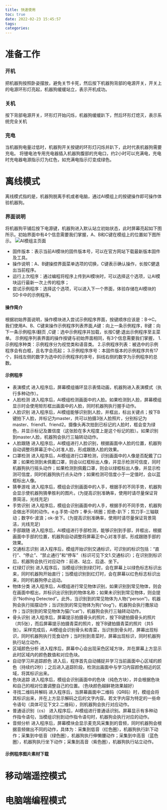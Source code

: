 ```yaml
---
title: 快速使用
toc: true
date: 2022-02-23 15:45:57
tags:
categories: 
---
```


# 准备工作
### 开机
把机器狗按照卧姿摆放，避免关节卡死，然后按下机器狗背部的电源开关，开关上的电源环形灯亮起，机器狗缓缓站立，表示开机成功。

### 关机
按下背部电源开关，环形灯开始闪烁，机器狗缓缓趴下，然后环形灯熄灭，表示系统完全关机

### 充电
当机器狗电量过低时，机器狗开关按键的环形灯闪烁并趴下，此时代表机器狗需要充电。
将锂电池专用充电器插入机器狗腹部的充电口，约2小时可以充满电，充电时充电器电源指示灯为红色，如充满电指示灯变成绿色。


# 离线模式
离线模式指的是，机器狗脱离手机或者电脑，通过AI模组上的按键操作即可操作体验机器狗。

### 界面说明 
将机器狗平铺后按下电源键，机器狗进入默认站立初始状态，此时屏幕亮起如下图所示。初始界面中有4个信息需要我们掌握，A、B和C键在模组上的位置如下图所示。
![AI模组主页面](./main.png)
- 固件版本：表示当前AI模块的固件版本号，可以在官方网站下载最新版本固件及工具。
- 操作说明：A、B键操控界面菜单选项的切换，C键表示确认操作，长按C健退出当前程序。
- 运行上次程序：通过编程将程序上传到AI模块时，可以选择这个选项，让AI模块运行最新一次上传的程序；
- 尝试示例程序：选择这个选项，可以进入下一个界面，体验存储在AI模块的SD卡中的示例程序。

#### 操作简介
根据初始界面说明，操作模块进入尝试示例程序界面，按键顺序应该是：B→C。我们使用A、B、C键来操作示例程序列表界面,A键：向上一条示例程序，B键：向下一条示例程序/翻页 ,C键：选中示例程序并加载，长按C健:退出示例程序至主菜单。
示例程序列表界面的操作按键与初始界面相同，有3个信息需要我们掌握，
1.示例程序种类：示例程序分为视觉类和语音类。
2.示例程序列表：被选中的示例程序会有白框，且名字会亮起；
3.示例程序序号：本固件版本的示例程序共有17个，斜线左侧的数字为选中的示例程序的序号，斜线右侧的数字为示例程序的总数。

#### 示例程序
- 表演模式	进入程序后，屏幕模组循环显示表情动画，机器狗进入表演模式（执行多种动作）。
- 人脸检测	进入程序后，AI模组检测画面中的人脸。如果检测到人脸，屏幕模组显示时会使用矩形框出画面中的人脸，同时机器狗执行握手动作。
- 人脸识别	进入程序后，AI模组能够识别到人脸，并框出，标出关键点；按下B键拍下人脸，并标记为master，共可以拍摄3张人脸照片，分别标记为master、friend1、friend2。摄像头再次拍到已标记的人脸时，框会变为绿色，并显示标记及置信度（这张脸在多大程度上是这个标记的脸）。如果识别到master人脸，机器狗会执行三轴转动动作。
- 人脸跟随	进入程序后，AI模组进行人脸识别，根据画面中人脸的位置，机器狗自动调整将屏幕正中心对准人脸，形成跟随人脸的效果。
- 口罩检测	进入程序后，AI模组进行口罩检测，识别画面中的人像是否配戴了口罩；如果检测到未佩戴口罩，则会以红框标出人像，并显示检测可信度，同时机器狗执行摇头动作；如果检测到佩戴口罩，则会以绿框标出人像，并显示检测可信度，同时机器狗执行点头动作；如果检测可信度小于一定值时，会以蓝框标出人像。
- 猜拳游戏	进入程序后，模组会识别画面中的人手，根据手的不同手势，机器狗会显示使机器狗猜拳胜利的图片。(为提高识别准确率，使用时请尽量保证背景简洁，光线充足)
- 手势识别	进入程序后，模组会识别画面中的人手，根据手的不同手势，机器狗会做出不同的动作。e.g.手势-动作；拳头-转圈；拒绝-趴下；剪刀手-三轴联动；数字6-波浪；ok-坐下。(为提高识别准确率，使用时请尽量保证背景简洁，光线充足)
- 手部跟随	进入程序后，AI模组进行手部检测，能够识别到手部，并框出，根据画面中手部的位置，机器狗自动调整将屏幕正中心对准手部，形成跟随手部的效果。
- 交通标志识别	进入程序后，模组开始识别交通标识，可识别的标识包括：“直行”、“停止”、“禁止通行”和“停车”（标识可见下文1.交通标识）；在识别到标识后，机器狗会执行对应动作：前进、站立、后退、坐下。
- 红绿灯识别	进入程序后，当模组识别到绿灯时，会在屏幕上以绿色标志标识出来，同时机器狗开始直行；当模组识别到红灯时，会在屏幕以红色标志标识出来，同时机器狗停止运动。
- 物体分类	进入程序后，AI模组进行常见物体识别，如果识别到常见物体，则会在画面中框出，并标识出识别到的物体名称；如果未识别到常见物体，则会提示“Nothing Detected”。此外，当识别到的常见物体为人物(“person”)，机器狗会执行摇摆动作；当识别到的常见物体为狗(“dog”)，机器狗会执行撒尿动作；当识别到的常见物体为猫(“cat”)，机器狗会执行三轴转动动作。
- 骨头识别	进入程序后，屏幕提示拍摄骨头的照片，按下B键拍摄骨头的照片（共5张），而后屏幕提示拍摄青菜的照片，按下B键拍摄青菜的照片（共5张）。采样完成后，AI模组会识别骨头和青菜，当识别到骨头时，屏幕出现标识，同时机器狗执行觅食动作；当时别到青菜时，屏幕出现标识，同时机器狗执行站立动作。
- 区域颜色分析	进入程序后，屏幕中心会出现采色区域方块，并在屏幕上方显示此时区域内的颜色数值和对应色块。
- 自动学习并追踪颜色	进入后，程序首先自动捕捉并学习当前画面中心区域的颜色（持续约2秒）；之后进入追踪阶段，检测出画面中与学习内容颜色相近的区域，将其标识出来。
- 色块追踪	进入程序后，模组会识别画面中的色块（纯色方块），并会根据色块和自己的相对位置调整自己的位置。（色块颜色越鲜艳效果越好）
- 寻找二维码并解码	进入程序后，当屏幕画面中二维码（QR码）时，模组会将其标识出来，并在上方显示解码之后的文字内容。若文字内容为特定的一些命令语句（具体可见下文2.二维码），则机器狗会执行对应动作。
- 普通话识别（cs）	进入程序后，AI模组进行普通话识别。屏幕显示有多种动作指令语句，当模组识别到动作指令语句时，机器狗会执行对应的动作。
- 音频分析	进入程序后，屏幕模块会显示麦克风采集到的音频，同时机器狗会根据音频做出不同的动作，具体为：采集到低音（红色圈），机器狗执行趴下动作；采集到中低音（绿色圈），机器狗执行伸懒腰动作；采集到中高音（蓝色圈），机器狗执行坐下动作；采集到高音（紫色圈），机器狗执行站立动作。

#### 示例程序图片素材下载 

# 移动端遥控模式

# 电脑端编程模式

